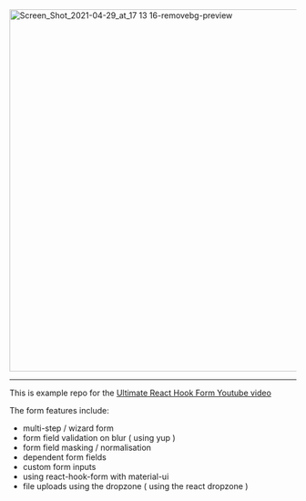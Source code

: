 <img width="636" alt="Screen_Shot_2021-04-29_at_17 13 16-removebg-preview" src="https://user-images.githubusercontent.com/450319/116574769-54aa1100-a90e-11eb-8e22-77e5cdec6d6c.png">

---

This is example repo for the [Ultimate React Hook Form Youtube video](https://www.youtube.com/watch?v=U-iz8b4RExA)

The form features include:

- multi-step / wizard form
- form field validation on blur ( using yup )
- form field masking / normalisation
- dependent form fields
- custom form inputs
- using react-hook-form with material-ui
- file uploads using the dropzone ( using the react dropzone )
